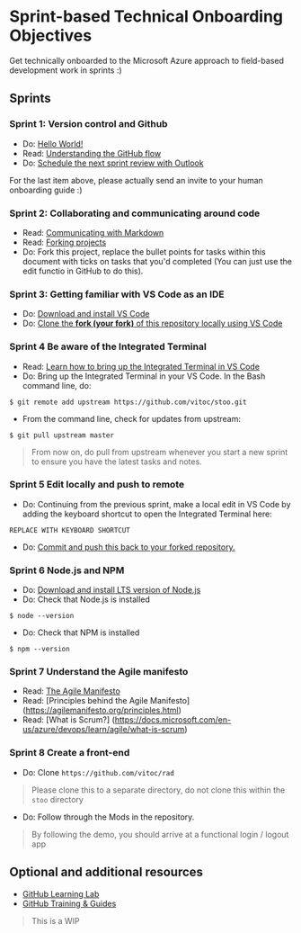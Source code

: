 # Sprint-based Technical Onboarding Objectives

Get technically onboarded to the Microsoft Azure approach to field-based development work in sprints :)

## Sprints

### Sprint 1: Version control and Github

* Do: [Hello World!](https://guides.github.com/activities/hello-world/)
* Read: [Understanding the GitHub flow](https://guides.github.com/introduction/flow/)
* Do: [Schedule the next sprint review with Outlook](https://support.office.com/en-us/article/schedule-a-meeting-with-other-people-5c9877bc-ab91-4a7c-99fb-b0b68d7ea94f)

For the last item above, please actually send an invite to your human onboarding guide :)

### Sprint 2: Collaborating and communicating around code

* Read: [Communicating with Markdown](https://lab.github.com/githubtraining/communicating-using-markdown)
* Read: [Forking projects](https://guides.github.com/activities/forking/)
* Do: Fork this project, replace the bullet points for tasks within this document with ticks on tasks that you'd completed (You can just use the edit functio in GitHub to do this).


### Sprint 3: Getting familiar with VS Code as an IDE

* Do: [Download and install VS Code](https://code.visualstudio.com/download)
* Do: [Clone the **fork (your fork)** of this repository locally using VS Code](https://code.visualstudio.com/docs/editor/versioncontrol#_cloning-a-repository)

### Sprint 4 Be aware of the Integrated Terminal

* Read: [Learn how to bring up the Integrated Terminal in VS Code](https://code.visualstudio.com/docs/editor/integrated-terminal)
* Do: Bring up the Integrated Terminal in your VS Code. In the Bash command line, do:
```
$ git remote add upstream https://github.com/vitoc/stoo.git
```
* From the command line, check for updates from upstream:
```
$ git pull upstream master
```
> From now on, do pull from upstream whenever you start a new sprint to ensure you have the latest tasks and notes.

### Sprint 5 Edit locally and push to remote 

* Do: Continuing from the previous sprint, make a local edit in VS Code by adding the
  keyboard shortcut to open the Integrated Terminal here:
```
REPLACE WITH KEYBOARD SHORTCUT
```
* Do: [Commit and push this back to your forked repository.](https://code.visualstudio.com/docs/editor/versioncontrol#_commit)

### Sprint 6 Node.js and NPM

* Do: [Download and install LTS version of Node.js](https://nodejs.org/en/)
* Do: Check that Node.js is installed
```
$ node --version
```
* Do: Check that NPM is installed
```
$ npm --version
```

### Sprint 7 Understand the Agile manifesto

* Read: [The Agile Manifesto](https://agilemanifesto.org/)
* Read: [Principles behind the Agile Manifesto] (https://agilemanifesto.org/principles.html)
* Read: [What is Scrum?] (https://docs.microsoft.com/en-us/azure/devops/learn/agile/what-is-scrum)

### Sprint 8 Create a front-end

* Do: Clone ```https://github.com/vitoc/rad```
> Please clone this to a separate directory, do not clone this within the ```stoo``` directory
* Do: Follow through the Mods in the repository.
> By following the demo, you should arrive at a functional login / logout app

## Optional and additional resources
* [GitHub Learning Lab](https://lab.github.com/)
* [GitHub Training & Guides](https://www.youtube.com/githubguides)

> This is a WIP
